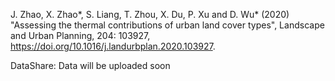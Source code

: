 
J. Zhao, X. Zhao*, S. Liang, T. Zhou, X. Du, P. Xu and D. Wu* (2020) "Assessing the thermal contributions of urban land cover types", Landscape and Urban Planning, 204: 103927, https://doi.org/10.1016/j.landurbplan.2020.103927.

DataShare: Data will be uploaded soon
